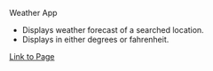 Weather App

- Displays weather forecast of a searched location.
- Displays in either degrees or fahrenheit.

[Link to Page](https://carr0t02.github.io/weather-app/)
